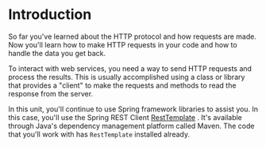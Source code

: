 # Introduction

So far you've learned about the HTTP protocol and how requests are made. Now you'll learn how to make HTTP requests in your code and how to handle the data you get back.

To interact with web services, you need a way to send HTTP requests and process the results. This is usually accomplished using a class or library that provides a "client" to make the requests and methods to read the response from the server.

In this unit, you'll continue to use Spring framework libraries to assist you. In this case, you'll use the Spring REST Client [RestTemplate](https://docs.spring.io/spring/docs/current/spring-framework-reference/integration.html#rest-resttemplate) . It's available through Java's dependency management platform called Maven. The code that you'll work with has `RestTemplate` installed already.
